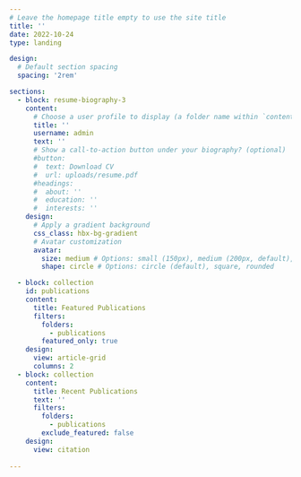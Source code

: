 ```yaml
---
# Leave the homepage title empty to use the site title
title: ''
date: 2022-10-24
type: landing

design:
  # Default section spacing
  spacing: '2rem'

sections:
  - block: resume-biography-3
    content:
      # Choose a user profile to display (a folder name within `content/authors/`)
      title: ''
      username: admin
      text: ''
      # Show a call-to-action button under your biography? (optional)
      #button:
      #  text: Download CV
      #  url: uploads/resume.pdf
      #headings:
      #  about: ''
      #  education: ''
      #  interests: ''
    design:
      # Apply a gradient background
      css_class: hbx-bg-gradient
      # Avatar customization
      avatar:
        size: medium # Options: small (150px), medium (200px, default), large (320px), xl (400px), xxl (500px)
        shape: circle # Options: circle (default), square, rounded

  - block: collection
    id: publications
    content:
      title: Featured Publications
      filters:
        folders:
          - publications
        featured_only: true
    design:
      view: article-grid
      columns: 2
  - block: collection
    content:
      title: Recent Publications
      text: ''
      filters:
        folders:
          - publications
        exclude_featured: false
    design:
      view: citation
 
---
```

